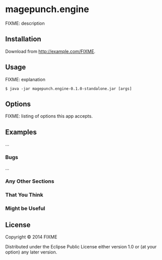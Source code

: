 # magepunch.engine

FIXME: description

## Installation

Download from http://example.com/FIXME.

## Usage

FIXME: explanation

    $ java -jar magepunch.engine-0.1.0-standalone.jar [args]

## Options

FIXME: listing of options this app accepts.

## Examples

...

### Bugs

...

### Any Other Sections
### That You Think
### Might be Useful

## License

Copyright © 2014 FIXME

Distributed under the Eclipse Public License either version 1.0 or (at
your option) any later version.
